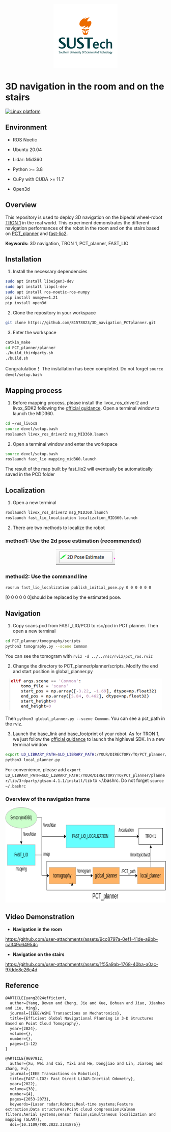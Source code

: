 <p align="center">
    <img alt="SUSTech" src="./media/SUSTech_University_Logo.png" height="200">
</p>

# 3D navigation in the room and on the stairs

[![Linux platform](https://img.shields.io/badge/platform-linux--64-orange.svg)](https://releases.ubuntu.com/20.04/)

## Environment
- ROS Noetic

- Ubuntu 20.04

- Lidar: Mid360

- Python >= 3.8

- CuPy with CUDA >= 11.7

- Open3d

## Overview

This repository is used to deploy 3D navigation on the bipedal wheel-robot [TRON 1](https://www.limxdynamics.com/en/tron1) in the real world. This experiment demonstrates the different navigation performances of the robot in the room and on the stairs based on [PCT_planner](https://github.com/byangw/PCT_planner) and [fast-lio2](https://github.com/hku-mars/FAST_LIO).

**Keywords:** 3D navigation, TRON 1, PCT_planner, FAST_LIO

## Installation

1. Install the necessary dependencies
```bash
sudo apt install libeigen3-dev
sudo apt install libpcl-dev
sudo apt install ros-noetic-ros-numpy
pip install numpy==1.21
pip install open3d
```

2. Clone the repository in your workspace
```bash
git clone https://github.com/81578823/3D_navigation_PCTplanner.git
```

3. Enter the workspace
```bash
catkin_make
cd PCT_planner/planner
./build_thirdparty.sh
./build.sh
```

Congratulation！ The installation has been completed. Do not forget ```source devel/setup.bash``` 

## Mapping process
1. Before mapping process, please install the livox_ros_driver2 and livox_SDK2 following the [official guidance](https://github.com/Livox-SDK/livox_ros_driver2). Open a terminal window to launch the MID360.
```bash
cd ~/ws_livox$
source devel/setup.bash
roslaunch livox_ros_driver2 msg_MID360.launch
```

2. Open a terminal window and enter the workspace 
```bash
source devel/setup.bash
roslaunch fast_lio mapping_mid360.launch
``` 
The result of the map built by fast_lio2 will eventually be automatically saved in the PCD folder

## Localization
1. Open a new terminal
```bash
roslaunch livox_ros_driver2 msg_MID360.launch
roslaunch fast_lio_localization localization_MID360.launch 
```

2. There are two methods to localize the robot 

### method1: Use the 2d pose estimation (recommended)
<p align="center">
    <img alt="SUSTech" src="./media/2d_pose.png" height="50">
</p>

### method2: Use the command line
```bash
rosrun fast_lio_localization publish_initial_pose.py 0 0 0 0 0 0
```
[0 0 0 0 0 0]should be replaced by the estimated pose.

## Navigation

1. Copy scans.pcd from FAST_LIO/PCD to rsc/pcd in PCT planner. Then open a new terminal
```bash
cd PCT_planner/tomography/scripts
python3 tomography.py --scene Common
```
You can see the tomogram with ```rviz -d ../../rsc/rviz/pct_ros.rviz```

2. Change the directory to PCT_planner/planner/scripts. Modify the end and start position in global_planner.py
<p align="center">
    <img alt="SUSTech" src="./media/goal_start.png" height="100">
</p>

Then ```python3 global_planner.py --scene Common```. You can see a pct_path in the rviz.

3. Launch the base_link and base_footprint of your robot. As for TRON 1, we just follow the [official guidance](https://github.com/limxdynamics/pointfoot-sdk-highlevel) to launch the highlevel SDK.
In a new terminal window
```bash
export LD_LIBRARY_PATH=$LD_LIBRARY_PATH:/YOUR/DIRECTORY/TO/PCT_planner/planner/lib/3rdparty/gtsam-4.1.1/install/lib
python3 local_planner.py
```
For convenience, please add ```export LD_LIBRARY_PATH=$LD_LIBRARY_PATH:/YOUR/DIRECTORY/TO/PCT_planner/planner/lib/3rdparty/gtsam-4.1.1/install/lib``` to ~/.bashrc. Do not forget ```source ~/.bashrc```

### Overview of the navigation frame
<p align="center">
    <img alt="SUSTech" src="./media/navigation.png" height="300">
</p>

## Video Demonstration

- **Navigation in the room**

https://github.com/user-attachments/assets/9cc8797a-0ef1-41de-a9bb-ca349c64954c


- **Navigation on the stairs**

https://github.com/user-attachments/assets/1f55a9ab-1768-40ba-a0ac-97dde8c26c4d


## Reference
```
@ARTICLE{yang2024efficient,
  author={Yang, Bowen and Cheng, Jie and Xue, Bohuan and Jiao, Jianhao and Liu, Ming},
  journal={IEEE/ASME Transactions on Mechatronics}, 
  title={Efficient Global Navigational Planning in 3-D Structures Based on Point Cloud Tomography}, 
  year={2024},
  volume={},
  number={},
  pages={1-12}
}
```

```
@ARTICLE{9697912,
  author={Xu, Wei and Cai, Yixi and He, Dongjiao and Lin, Jiarong and Zhang, Fu},
  journal={IEEE Transactions on Robotics}, 
  title={FAST-LIO2: Fast Direct LiDAR-Inertial Odometry}, 
  year={2022},
  volume={38},
  number={4},
  pages={2053-2073},
  keywords={Laser radar;Robots;Real-time systems;Feature extraction;Data structures;Point cloud compression;Kalman filters;Aerial systems;sensor fusion;simultaneous localization and mapping (SLAM)},
  doi={10.1109/TRO.2022.3141876}}
```



